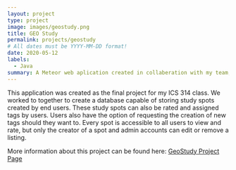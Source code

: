 ```yaml
---
layout: project
type: project
image: images/geostudy.png
title: GEO Study
permalink: projects/geostudy
# All dates must be YYYY-MM-DD format!
date: 2020-05-12
labels:
  - Java
summary: A Meteor web aplication created in collaberation with my team, helps students find new study spots.
---
```


This application was created as the final project for my ICS 314 class.  We worked to together to create a database capable of storing study spots created by end users.  These study spots can also be rated and assigned tags by users.  Users also have the option of requesting the creation of new tags should they want to.  Every spot is accessible to all users to view and rate, but only the creator of a spot and admin accounts can edit or remove a listing.


More information about this project can be found here: [GeoStudy Project Page](https://geostudy.github.io/)
